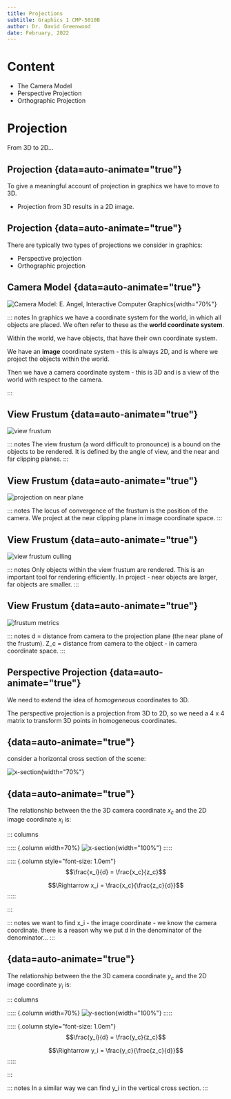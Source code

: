 ```yaml
---
title: Projections
subtitle: Graphics 1 CMP-5010B
author: Dr. David Greenwood
date: February, 2022
---
```


# Content

- The Camera Model
- Perspective Projection
- Orthographic Projection

# Projection

From 3D to 2D...

## Projection {data=auto-animate="true"}

To give a meaningful account of projection in graphics we have to move to 3D.

- Projection from 3D results in a 2D image.

## Projection {data=auto-animate="true"}

There are typically two types of projections we consider in graphics:

- Perspective projection
- Orthographic projection

## Camera Model {data=auto-animate="true"}

![Camera Model: E. Angel, Interactive Computer Graphics](assets/png/camera-world.png){width="70%"}

::: notes
In graphics we have a coordinate system for the world, in which all objects are placed.
We often refer to these as the **world coordinate system**.

Within the world, we have objects, that have their own coordinate system.

We have an **image** coordinate system - this is always 2D, and is where we project the objects within the world.

Then we have a camera coordinate system - this is 3D and is a view of the world with respect to the camera.

:::

## View Frustum {data=auto-animate="true"}

![view frustum](assets/svg/frustum1.svg)

::: notes
The view frustum (a word difficult to pronounce) is a bound on the objects to be rendered.
It is defined by the angle of view, and the near and far clipping planes.
:::

## View Frustum {data=auto-animate="true"}

![projection on near plane](assets/svg/frustum2.svg)

::: notes
The locus of convergence of the frustum is the position of the camera.
We project at the near clipping plane in image coordinate space.
:::

## View Frustum {data=auto-animate="true"}

![view frustum culling](assets/svg/frustum3.svg)

::: notes
Only objects within the view frustum are rendered.
This is an important tool for rendering efficiently.
In project - near objects are larger, far objects are smaller.
:::

## View Frustum {data=auto-animate="true"}

![frustum metrics](assets/svg/frustum4.svg)

::: notes
d = distance from camera to the projection plane (the near plane of the frustum).
Z_c = distance from camera to the object - in camera coordinate space.
:::

## Perspective Projection {data=auto-animate="true"}

We need to extend the idea of _homogeneous_ coordinates to 3D.

The perspective projection is a projection from 3D to 2D, so we need a 4 x 4 matrix to transform 3D points in homogeneous coordinates.

## {data=auto-animate="true"}

consider a horizontal cross section of the scene:

![x-section](assets/svg/perspective-x.svg){width="70%"}

## {data=auto-animate="true"}

The relationship between the the 3D camera coordinate $x_c$ and the 2D image coordinate $x_i$ is:

::: columns

::::: {.column width=70%}
![x-section](assets/svg/perspective-x.svg){width="100%"}
:::::

::::: {.column style="font-size: 1.0em"}
$$\frac{x_i}{d} = \frac{x_c}{z_c}$$

$$\Rightarrow x_i = \frac{x_c}{\frac{z_c}{d}}$$
:::::

:::

::: notes
we want to find x_i - the image coordinate - we know the camera coordinate.
there is a reason why we put d in the denominator of the denominator...
:::

## {data=auto-animate="true"}

The relationship between the the 3D camera coordinate $y_c$ and the 2D image coordinate $y_i$ is:

::: columns

::::: {.column width=70%}
![y-section](assets/svg/perspective-y.svg){width="100%"}
:::::

::::: {.column style="font-size: 1.0em"}
$$\frac{y_i}{d} = \frac{y_c}{z_c}$$

$$\Rightarrow y_i = \frac{y_c}{\frac{z_c}{d}}$$
:::::

:::

::: notes
In a similar way we can find y_i in the vertical cross section.
:::
